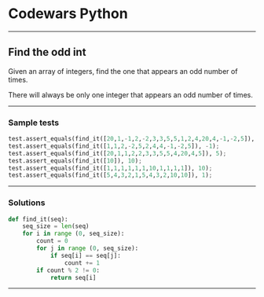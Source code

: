 # Codewars Python


---
## Find the odd int
Given an array of integers, find the one that appears an odd number of times.

There will always be only one integer that appears an odd number of times.

---
### Sample tests

```python
test.assert_equals(find_it([20,1,-1,2,-2,3,3,5,5,1,2,4,20,4,-1,-2,5]), 5)
test.assert_equals(find_it([1,1,2,-2,5,2,4,4,-1,-2,5]), -1); 
test.assert_equals(find_it([20,1,1,2,2,3,3,5,5,4,20,4,5]), 5);
test.assert_equals(find_it([10]), 10);
test.assert_equals(find_it([1,1,1,1,1,1,10,1,1,1,1]), 10);
test.assert_equals(find_it([5,4,3,2,1,5,4,3,2,10,10]), 1);
```
---

### Solutions

```python
def find_it(seq):
    seq_size = len(seq)
    for i in range (0, seq_size):
        count = 0
        for j in range (0, seq_size):
            if seq[i] == seq[j]:
                count += 1
        if count % 2 != 0:
            return seq[i]
```
---
